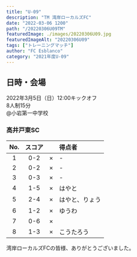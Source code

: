 ```yaml
---
title: "U-09"
description: "TM 湾岸ローカルズFC"
date: "2022-03-06 1200"
path: "/20220306U09TM"
featuredImage: ./images/20220306U09.jpg
featuredImageAlt: "20220306U09"
tags: ["トレーニングマッチ"]
author: "FC Esblanco"
category: "2021年度U-09"
---
```


## 日時・会場

2022年3月5日（日）12:00キックオフ<br>
8人制15分<br>
@小岩第一中学校

### 高井戸東SC

| No.| スコア |   | 得点者  |
|:--:|:------:|:-:|:--------|
| 1  | 0-2 | × |-|
| 2  | 0-2 | × |-|
| 3  | 0-3 | × |-|
| 4  | 1-5 | × |はやと|
| 5  | 2-4 | × |はやと、りょう|
| 6  | 1-2 | × |ゆうわ|
| 7  | 0-6 | × ||
| 8  | 1-3 | × |こうたろう|

湾岸ローカルズFCの皆様、ありがとうございました。